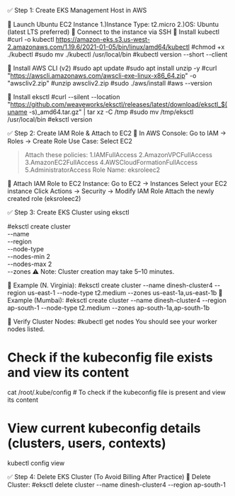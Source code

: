 ✅ Step 1: Create EKS Management Host in AWS

🔹 Launch Ubuntu EC2 Instance
    1.)Instance Type: t2.micro
    2.)OS: Ubuntu (latest LTS preferred)
🔹 Connect to the instance via SSH
🔹 Install kubectl
#curl -o kubectl https://amazon-eks.s3.us-west-2.amazonaws.com/1.19.6/2021-01-05/bin/linux/amd64/kubectl
#chmod +x ./kubectl
#sudo mv ./kubectl /usr/local/bin
#kubectl version --short --client

🔹 Install AWS CLI (v2)
#sudo apt update
#sudo apt install unzip -y
#curl "https://awscli.amazonaws.com/awscli-exe-linux-x86_64.zip" -o "awscliv2.zip"
#unzip awscliv2.zip
#sudo ./aws/install
#aws --version


🔹 Install eksctl
#curl --silent --location "https://github.com/weaveworks/eksctl/releases/latest/download/eksctl_$(uname -s)_amd64.tar.gz" | tar xz -C /tmp
#sudo mv /tmp/eksctl /usr/local/bin
#eksctl version

✅ Step 2: Create IAM Role & Attach to EC2
🔹 In AWS Console:
  Go to IAM → Roles → Create Role
  Use Case: Select EC2
  > Attach these policies:
     1.IAMFullAccess
     2.AmazonVPCFullAccess
     3.AmazonEC2FullAccess
     4.AWSCloudFormationFullAccess
     5.AdministratorAccess
  > Role Name: eksroleec2

🔹 Attach IAM Role to EC2 Instance:
Go to EC2 → Instances
Select your EC2 instance
Click Actions → Security → Modify IAM Role
Attach the newly created role (eksroleec2)

✅ Step 3: Create EKS Cluster using eksctl

#eksctl create cluster \
--name <cluster-name> \
--region <region> \
--node-type <instance-type> \
--nodes-min 2 \
--nodes-max 2 \
--zones <comma-separated-availability-zones>
⚠️ Note: Cluster creation may take 5–10 minutes.

🔹 Example (N. Virginia):
#eksctl create cluster --name dinesh-cluster4 --region us-east-1 --node-type t2.medium --zones us-east-1a,us-east-1b
🔹 Example (Mumbai):
#eksctl create cluster --name dinesh-cluster4 --region ap-south-1 --node-type t2.medium --zones ap-south-1a,ap-south-1b

🔹 Verify Cluster Nodes:
#kubectl get nodes
You should see your worker nodes listed.

# Check if the kubeconfig file exists and view its content
cat /root/.kube/config    # To check if the kubeconfig file is present and view its content
# View current kubeconfig details (clusters, users, contexts)
kubectl config view


✅ Step 4: Delete EKS Cluster (To Avoid Billing After Practice)
🔹 Delete Cluster:
#eksctl delete cluster --name dinesh-cluster4 --region ap-south-1
